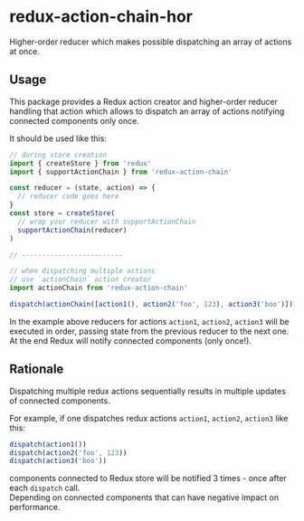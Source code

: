 # redux-action-chain-hor

Higher-order reducer which makes possible dispatching an array of actions at once.

## Usage

This package provides a Redux action creator and higher-order reducer handling that action which allows to dispatch an array of actions notifying connected components only once.

It should be used like this:

```javascript
// during store creation
import { createStore } from 'redux'
import { supportActionChain } from 'redux-action-chain'

const reducer = (state, action) => {
  // reducer code goes here
}
const store = createStore(
  // wrap your reducer with supportActionChain
  supportActionChain(reducer)
)

// -------------------------

// when dispatching multiple actions
// use `actionChain` action creator
import actionChain from 'redux-action-chain'

dispatch(actionChain([action1(), action2('foo', 123), action3('boo')]))
```

In the example above reducers for actions `action1`, `action2`, `action3` will be executed in order, passing state from the previous reducer to the next one. At the end Redux will notify connected components (only once!).

## Rationale

Dispatching multiple redux actions sequentially results in multiple updates of connected components.

For example, if one dispatches redux actions `action1`, `action2`, `action3` like this:

```javascript
dispatch(action1())
dispatch(action2('foo', 123))
dispatch(action3('boo'))
```

components connected to Redux store will be notified 3 times - once after each `dispatch` call.  
Depending on connected components that can have negative impact on performance.
